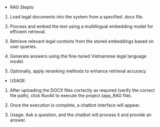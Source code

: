 - RAG Stepts:

1. Load legal documents into the system from a specified .docx file.

2. Process and embed the text using a multilingual embedding model for efficient retrieval.

3. Retrieve relevant legal contexts from the stored embeddings based on user queries.

4. Generate answers using the fine-tuned Vietnamese legal language model.

5. Optionally, apply reranking methods to enhance retrieval accuracy.

- USAGE:

1. After uploading the DOCX files correctly as required (verify the correct file path), click RunAll to execute the project (app_RAG file).

2. Once the execution is complete, a chatbot interface will appear.

3. Usage: Ask a question, and the chatbot will process it and provide an answer.
